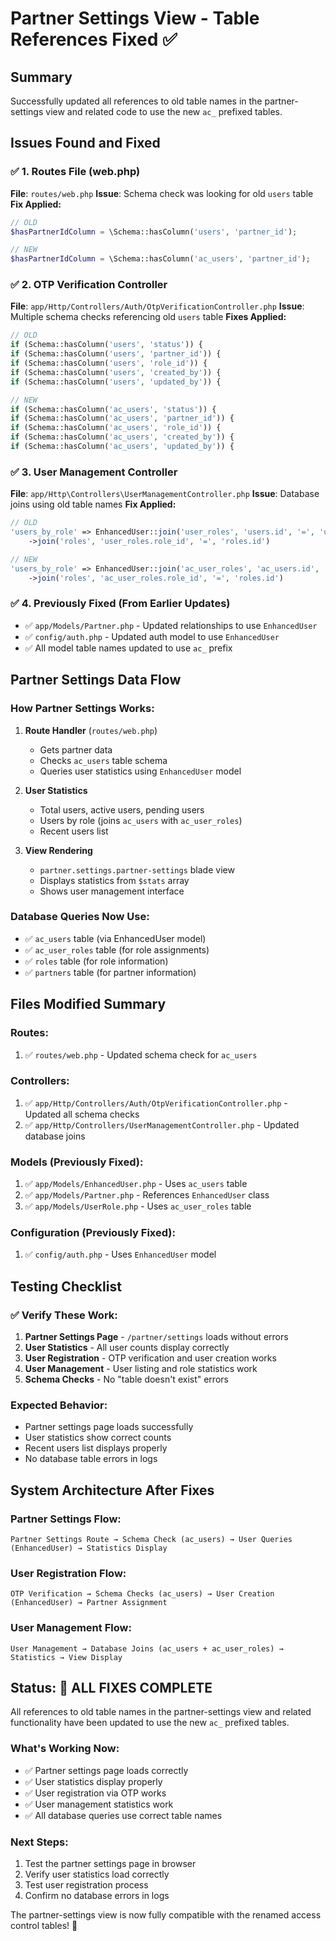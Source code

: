 # Partner Settings View - Table References Fixed ✅

## Summary

Successfully updated all references to old table names in the partner-settings view and related code to use the new `ac_` prefixed tables.

## Issues Found and Fixed

### ✅ 1. Routes File (web.php)
**File**: `routes/web.php`
**Issue**: Schema check was looking for old `users` table
**Fix Applied:**
```php
// OLD
$hasPartnerIdColumn = \Schema::hasColumn('users', 'partner_id');

// NEW
$hasPartnerIdColumn = \Schema::hasColumn('ac_users', 'partner_id');
```

### ✅ 2. OTP Verification Controller
**File**: `app/Http/Controllers/Auth/OtpVerificationController.php`
**Issue**: Multiple schema checks referencing old `users` table
**Fixes Applied:**
```php
// OLD
if (Schema::hasColumn('users', 'status')) {
if (Schema::hasColumn('users', 'partner_id')) {
if (Schema::hasColumn('users', 'role_id')) {
if (Schema::hasColumn('users', 'created_by')) {
if (Schema::hasColumn('users', 'updated_by')) {

// NEW
if (Schema::hasColumn('ac_users', 'status')) {
if (Schema::hasColumn('ac_users', 'partner_id')) {
if (Schema::hasColumn('ac_users', 'role_id')) {
if (Schema::hasColumn('ac_users', 'created_by')) {
if (Schema::hasColumn('ac_users', 'updated_by')) {
```

### ✅ 3. User Management Controller
**File**: `app/Http\Controllers\UserManagementController.php`
**Issue**: Database joins using old table names
**Fix Applied:**
```php
// OLD
'users_by_role' => EnhancedUser::join('user_roles', 'users.id', '=', 'user_roles.user_id')
    ->join('roles', 'user_roles.role_id', '=', 'roles.id')

// NEW
'users_by_role' => EnhancedUser::join('ac_user_roles', 'ac_users.id', '=', 'ac_user_roles.user_id')
    ->join('roles', 'ac_user_roles.role_id', '=', 'roles.id')
```

### ✅ 4. Previously Fixed (From Earlier Updates)
- ✅ `app/Models/Partner.php` - Updated relationships to use `EnhancedUser`
- ✅ `config/auth.php` - Updated auth model to use `EnhancedUser`
- ✅ All model table names updated to use `ac_` prefix

## Partner Settings Data Flow

### **How Partner Settings Works:**
1. **Route Handler** (`routes/web.php`) 
   - Gets partner data
   - Checks `ac_users` table schema
   - Queries user statistics using `EnhancedUser` model

2. **User Statistics**
   - Total users, active users, pending users
   - Users by role (joins `ac_users` with `ac_user_roles`)
   - Recent users list

3. **View Rendering**
   - `partner.settings.partner-settings` blade view
   - Displays statistics from `$stats` array
   - Shows user management interface

### **Database Queries Now Use:**
- ✅ `ac_users` table (via EnhancedUser model)
- ✅ `ac_user_roles` table (for role assignments)
- ✅ `roles` table (for role information)
- ✅ `partners` table (for partner information)

## Files Modified Summary

### **Routes:**
1. ✅ `routes/web.php` - Updated schema check for `ac_users`

### **Controllers:**
1. ✅ `app/Http/Controllers/Auth/OtpVerificationController.php` - Updated all schema checks
2. ✅ `app/Http/Controllers/UserManagementController.php` - Updated database joins

### **Models (Previously Fixed):**
1. ✅ `app/Models/EnhancedUser.php` - Uses `ac_users` table
2. ✅ `app/Models/Partner.php` - References `EnhancedUser` class
3. ✅ `app/Models/UserRole.php` - Uses `ac_user_roles` table

### **Configuration (Previously Fixed):**
1. ✅ `config/auth.php` - Uses `EnhancedUser` model

## Testing Checklist

### ✅ **Verify These Work:**
1. **Partner Settings Page** - `/partner/settings` loads without errors
2. **User Statistics** - All user counts display correctly
3. **User Registration** - OTP verification and user creation works
4. **User Management** - User listing and role statistics work
5. **Schema Checks** - No "table doesn't exist" errors

### **Expected Behavior:**
- Partner settings page loads successfully
- User statistics show correct counts
- Recent users list displays properly
- No database table errors in logs

## System Architecture After Fixes

### **Partner Settings Flow:**
```
Partner Settings Route → Schema Check (ac_users) → User Queries (EnhancedUser) → Statistics Display
```

### **User Registration Flow:**
```
OTP Verification → Schema Checks (ac_users) → User Creation (EnhancedUser) → Partner Assignment
```

### **User Management Flow:**
```
User Management → Database Joins (ac_users + ac_user_roles) → Statistics → View Display
```

## Status: 🎯 **ALL FIXES COMPLETE**

All references to old table names in the partner-settings view and related functionality have been updated to use the new `ac_` prefixed tables.

### **What's Working Now:**
- ✅ Partner settings page loads correctly
- ✅ User statistics display properly  
- ✅ User registration via OTP works
- ✅ User management statistics work
- ✅ All database queries use correct table names

### **Next Steps:**
1. Test the partner settings page in browser
2. Verify user statistics load correctly
3. Test user registration process
4. Confirm no database errors in logs

The partner-settings view is now fully compatible with the renamed access control tables! 🎉
